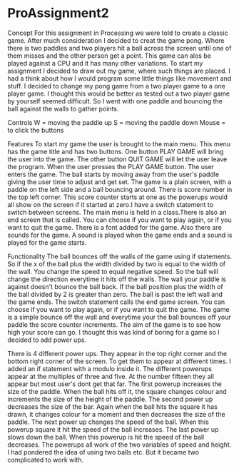# ProAssignment2
Concept
For this assignment in Processing we were told to create a classic game. After much consideration I decided to creat the game pong. Where there is two paddles and two players hit a ball across the screen until one of them misses and the other person get a point.
 This game can alos be played against a CPU and it has many other variations. To start my assignment I decided to draw out my game, where such things are placed. I had a think about how I  would program some little things like movement and stuff. I decided to change my pong game from a two player game to a one player game. I thought this would be better as tested out a two player game by yourself seemed difficult. So I went with one paddle and bouncing the ball against the walls to gather points.
 
Controls
W = moving the paddle up
S = moving the paddle down
Mouse = to click the buttons
 
Features
To start my game the user is brought to the main menu. This menu has the game title and has two buttons. One button PLAY GAME will bring the user into the game. The other button QUIT GAME will let the user leave the program. When the user presses the PLAY GAME button. The user enters the game. The ball starts by moving away from the user's paddle giving the user time to adjust and get set. The game is a plain screen, with a paddle on the left side and a ball bouncing around. There is score number in the top left corner. This score counter starts at one as the powerups would all show on the screen if it started at zero.I have a switch statement to switch between screens. The main menu is held in a class.There is also an end screen that is called. You can choose if you want to play again, or if you want to quit the game. There is a font added for the game. Also there are sounds for the game. A sound is played when the game ends and a sound is played for the game starts.

Functionality
The ball bounces off the walls of the game using if statements. So if the x of the ball plus the width divided by two is equal to the width of the wall. You change the speed to equal negative speed. So the ball will change the direction everytime it hits off the walls. The wall your paddle is against doesn't bounce the ball back. If the ball position plus the width of the ball  divided by 2 is greater than zero. The ball is past the left wall and the game ends. The switch statement calls the end game screen. You can choose if you want to play again, or if you want to quit the game. The game is a simple bounce off the wall and everytime your the ball bounces off your paddle the score counter increments. The aim of the game is to see how high your score can go. I thought this was kind of boring for a game so I decided to add power ups.

There is 4 different power ups. They appear in the top right corner and the bottom right corner of the screen. To get them to appear at different times. I added an if statement with a modulo inside it. The different powerups appear at the multiples of three and five. At the number fifteen they all appear but most user's dont get that far. The first powerup increases the size of the paddle. When the ball hits off it, the square changes colour and increments the size of the height of the paddle. The second power up decreases the size of the bar. Again when the ball hits the square it has drawn, it changes colour for a moment and then decreases the size of the paddle. The next power up changes the speed of the ball. When this powerup square it hit the speed of the ball increases. The last power up slows down the ball. When this powerup is hit the speed of the ball decreases. The powerups all work of the two variables of speed and height. I had pondered the idea of using two balls etc. But it became two complicated to work with.


